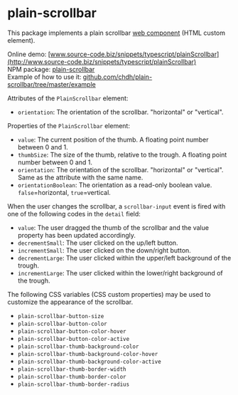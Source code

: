 # plain-scrollbar

This package implements a plain scrollbar [web component](https://en.wikipedia.org/wiki/Web_Components) (HTML custom element).

Online demo: [www.source-code.biz/snippets/typescript/plainScrollbar](http://www.source-code.biz/snippets/typescript/plainScrollbar)<br>
NPM package: [plain-scrollbar](https://www.npmjs.com/package/plain-scrollbar)<br>
Example of how to use it: [github.com/chdh/plain-scrollbar/tree/master/example](https://github.com/chdh/plain-scrollbar/tree/master/example)

Attributes of the `PlainScrollbar` element:

* `orientation`: The orientation of the scrollbar. "horizontal" or "vertical".

Properties of the `PlainScrollbar` element:

* `value`: The current position of the thumb. A floating point number between 0 and 1.
* `thumbSize`: The size of the thumb, relative to the trough. A floating point number between 0 and 1.
* `orientation`: The orientation of the scrollbar. "horizontal" or "vertical". Same as the attribute with the same name.
* `orientationBoolean`: The orientation as a read-only boolean value. `false`=horizontal, `true`=vertical.

When the user changes the scrollbar, a `scrollbar-input` event is fired with one of the following
codes in the `detail` field:

* `value`: The user dragged the thumb of the scrollbar and the value property has been updated accordingly.
* `decrementSmall`: The user clicked on the up/left button.
* `incrementSmall`: The user clicked on the down/right button.
* `decrementLarge`: The user clicked within the upper/left background of the trough.
* `incrementLarge`: The user clicked within the lower/right background of the trough.

The following CSS variables (CSS custom properties) may be used to customize the appearance of the scrollbar.

* `plain-scrollbar-button-size`
* `plain-scrollbar-button-color`
* `plain-scrollbar-button-color-hover`
* `plain-scrollbar-button-color-active`
* `plain-scrollbar-thumb-background-color`
* `plain-scrollbar-thumb-background-color-hover`
* `plain-scrollbar-thumb-background-color-active`
* `plain-scrollbar-thumb-border-width`
* `plain-scrollbar-thumb-border-color`
* `plain-scrollbar-thumb-border-radius`
